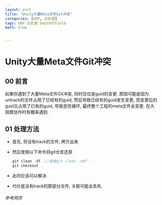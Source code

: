 ```yaml
---
layout: post
title: "Unity大量Meta文件Git冲突"
categories: [URP, 后处理]
tags: URP 后处理 DepthOfField
math: true


---
```


# Unity大量Meta文件Git冲突

## 00 前言

如果你遇到了大量Meta文件Git冲突, 同时仅仅是guid的变更. 原因可能是因为untrack的文件占用了已经有的guid, 然后导致已经有的guid发生变更, 而变更后的guid又占用了已有的guid, 导致恶性循环, 最终整个工程的meta文件全变更. 在大规模协作时有概率遇到.

## 01 处理方法

- 首先, 将没有track的文件, 拷贝出来

- 然后使用以下命令将git仓库还原
  ```c++
  git clean -df .//或者git clean -ndf .
  git checkout .
  ```

- 此时应该可以解决.

- 代价是没有track的那部分文件, 关联可能会丢失.

###### 参考网页
